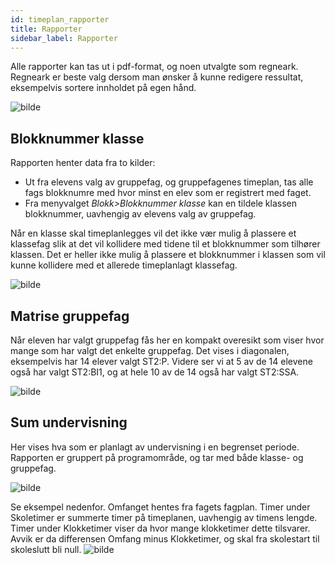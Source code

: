```yaml
---
id: timeplan_rapporter
title: Rapporter
sidebar_label: Rapporter
---
```

Alle rapporter kan tas ut i pdf-format, og noen utvalgte som regneark. Regneark er beste valg dersom man ønsker å kunne redigere ressultat, eksempelvis sortere innholdet på egen hånd.

![bilde](https://user-images.githubusercontent.com/80097133/200827770-45fb4d27-1492-4f82-bd53-633aef85a1ab.png)

## Blokknummer klasse

Rapporten henter data fra to kilder:
- Ut fra elevens valg av gruppefag, og gruppefagenes timeplan, tas alle fags blokknumre med hvor minst en elev som er registrert med faget.
- Fra menyvalget _Blokk>Blokknummer klasse_ kan en tildele klassen blokknummer, uavhengig av elevens valg av gruppefag.

Når en klasse skal timeplanlegges vil det ikke vær mulig å plassere et klassefag slik at det vil kollidere med tidene til et blokknummer som tilhører klassen.
Det er heller ikke mulig å plassere et blokknummer i klassen som vil kunne kollidere med et allerede timeplanlagt klassefag. 

![bilde](https://user-images.githubusercontent.com/80097133/202426678-aac95f5d-3098-4f6c-8adc-f3ddb256c619.png)

## Matrise gruppefag
Når eleven har valgt gruppefag fås her en kompakt overesikt som viser hvor mange som har valgt det enkelte gruppefag. Det vises i diagonalen, eksempelvis har 14 elever valgt ST2:P. Videre ser vi at 5 av de 14 elevene også har valgt ST2:BI1, og at hele 10 av de 14 også har valgt ST2:SSA.

![bilde](https://user-images.githubusercontent.com/80097133/202440795-43c0ee4a-7b8c-4c16-ade8-119c09954941.png)

## Sum undervisning
Her vises hva som er planlagt av undervisning i en begrenset periode. Rapporten er gruppert på programområde, og tar med både klasse- og gruppefag.

![bilde](https://user-images.githubusercontent.com/80097133/202443031-4ae8c0dd-9e07-42ca-ac03-091fc184c932.png)

Se eksempel nedenfor. Omfanget hentes fra fagets fagplan. Timer under Skoletimer er summerte timer på timeplanen, uavhengig av timens lengde. Timer under Klokketimer viser da hvor mange klokketimer dette tilsvarer. Avvik er da differensen Omfang minus Klokketimer, og skal fra skolestart til skoleslutt bli null.
![bilde](https://user-images.githubusercontent.com/80097133/202443644-1c2e0246-a87c-4eec-9af3-93f58891be86.png)


